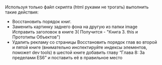 Используя только файл скрипта (html руками не трогать) выполнить такие действия:
+ Восстановить порядок книг.
+ Заменить картинку заднего фона на другую из папки image
Исправить заголовок в книге 3( Получится - "Книга 3. this и Прототипы Объектов")
+ Удалить рекламу со страницы
Восстановить порядок глав во второй и пятой книге (внимательно инспектируйте индексы элементов, поможет dev tools)
в шестой книге добавить главу “Глава 8: За пределами ES6” и поставить её в правильное место
